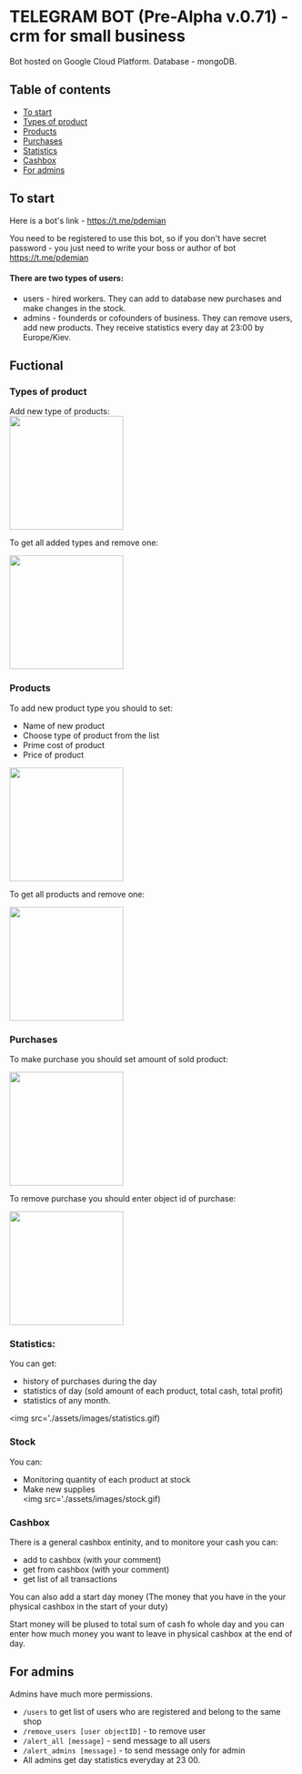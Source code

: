 # TELEGRAM BOT (Pre-Alpha v.0.71) - crm for small business

Bot hosted on Google Cloud Platform. Database - mongoDB.

## Table of contents
* [To start](#to-start)
* [Types of product](#types-of-product)
* [Products](#products)
* [Purchases](#purchases)
* [Statistics](#statistics)
* [Cashbox](#cashbox)
* [For admins](#for-admins)

## To start
Here is a bot's link - https://t.me/pdemian

You need to be registered to use this bot, so if you don't have secret password - you just need to write your boss or author of bot https://t.me/pdemian

#### There are two types of users:
* users - hired workers. They can add to database new purchases and make changes in the stock.
* admins - founderds or cofounders of business. They can remove users, add new products. They receive statistics every day at 23:00 by Europe/Kiev.

## Fuctional

### Types of product
Add new type of products:  
<img src='./assets/images/add_type.gif' width="200">
  
To get all added types and remove one:  

<img src='./assets/images/remove_type.gif' width="200">   

### Products
To add new product type you should to set:
* Name of new product
* Choose type of product from the list
* Prime cost of product
* Price of product  
<img src='./assets/images/create_product.gif' width="200">   
  
To get all products and remove one:  
  
<img src='./assets/images/remove_product.gif' width="200">   

### Purchases
To make purchase you should set amount of sold product:  
  
<img src='./assets/images/make_purchase.gif' width="200">   

To remove purchase you should enter object id of purchase:  
  
<img src='./assets/images/remove_purchase.gif' width="200">   

### Statistics:
You can get:
* history of purchases during the day
* statistics of day (sold amount of each product, total cash, total profit)
* statistics of any month.  
  
<img src='./assets/images/statistics.gif)  
 
### Stock
You can:
* Monitoring quantity of each product at stock
* Make new supplies  
<img src='./assets/images/stock.gif)  

### Cashbox
There is a general cashbox entinity, and to monitore your cash you can:
* add to cashbox (with your comment)
* get from cashbox (with your comment)
* get list of all transactions

You can also add a start day money (The money that you have in the your physical cashbox in the start of your duty)

Start money will be plused to total sum of cash fo whole day and you can enter how much money you want to leave in physical cashbox at the end of day.  

## For admins

Admins have much more permissions.
* `/users` to get list of users who are registered and belong to the same shop
* `/remove_users [user objectID]` - to remove user
* `/alert_all [message]` - send message to all users
* `/alert_admins [message]` - to send message only for admin
* All admins get day statistics everyday at 23 00.
